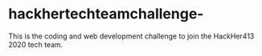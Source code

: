 # hackhertechteamchallenge-
This is the coding and web development challenge to join the HackHer413 2020 tech team. 
